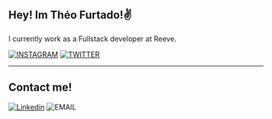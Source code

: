 ## Hey! Im Théo Furtado!✌️
I currently work as a Fullstack developer at Reeve.
  
[![INSTAGRAM](https://img.shields.io/badge/Instagram-E4405F?style=for-the-badge&logo=instagram&logoColor=white)](https://instagram.com/theo_furtado05)
[![TWITTER](https://img.shields.io/badge/Twitter-1DA1F2?style=for-the-badge&logo=twitter&logoColor=white)](https://twitter.com/TheoFBuilding)

<hr>
  
## Contact me!

[![Linkedin](https://img.shields.io/badge/LinkedIn-0077B5?style=for-the-badge&logo=linkedin&logoColor=white)](https://www.linkedin.com/in/theofurtadomauricio/)
![EMAIL](https://img.shields.io/badge/theofurtado05@gmail.com-0078D4?style=for-the-badge&logo=gmail&logoColor=white)
